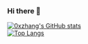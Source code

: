 ### Hi there 👋

<!--
**0xzhang/0xzhang** is a ✨ _special_ ✨ repository because its `README.md` (this file) appears on your GitHub profile.

Here are some ideas to get you started:

- 🔭 I’m currently working on ...
- 🌱 I’m currently learning ...
- 👯 I’m looking to collaborate on ...
- 🤔 I’m looking for help with ...
- 💬 Ask me about ...
- 📫 How to reach me: ...
- 😄 Pronouns: ...
- ⚡ Fun fact: ...
-->

[![0xzhang's GitHub stats](https://github-readme-stats.vercel.app/api?username=0xzhang&show_icons=true&theme=buefy)]()
<br/>
[![Top Langs](https://github-readme-stats.vercel.app/api/top-langs/?username=0xzhang&layout=compact)]()
